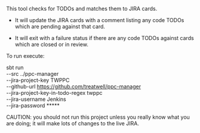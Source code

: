 This tool checks for TODOs and matches them to JIRA cards.

* It will update the JIRA cards with a comment listing any code TODOs
which are pending against that card.

* It will exit with a failure status if there are any code TODOs against
cards which are closed or in review.

To run execute:

  sbt run \
    --src ../ppc-manager \
    --jira-project-key TWPPC \
    --github-url https://github.com/treatwell/ppc-manager \
    --jira-project-key-in-todo-regex twppc \
    --jira-username Jenkins \
    --jira-password *****

CAUTION: you should not run this project unless you really know what you
are doing; it will make lots of changes to the live JIRA.

